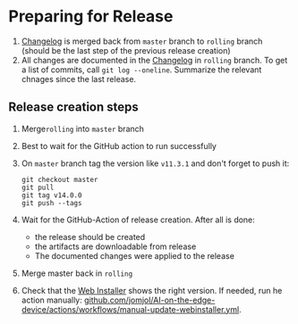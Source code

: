 # Preparing for Release

1. [Changelog](https://github.com/jomjol/AI-on-the-edge-device/blob/rolling/Changelog.md) is merged back from `master` branch to `rolling` branch (should be the last step of the previous release creation)
1. All changes are documented in the [Changelog](https://github.com/jomjol/AI-on-the-edge-device/blob/rolling/Changelog.md) in `rolling` branch.
   To get a list of commits, call `git log --oneline`. Summarize the relevant chnages since the last release.


## Release creation steps
1. Merge`rolling` into `master` branch
2. Best to wait for the GitHub action to run successfully 
3. On `master` branch tag the version like `v11.3.1` and don't forget to push it:

     ```
     git checkout master
     git pull
     git tag v14.0.0
     git push --tags
     ```
     
5. Wait for the GitHub-Action of release creation. After all is done:
    * the release should be created
    * the artifacts are downloadable from release 
    * The documented changes were applied to the release
6. Merge master back in `rolling`
7. Check that the [Web Installer](https://jomjol.github.io/AI-on-the-edge-device) shows the right version. If needed, run he action manually: [github.com/jomjol/AI-on-the-edge-device/actions/workflows/manual-update-webinstaller.yml](https://github.com/jomjol/AI-on-the-edge-device/actions/workflows/manual-update-webinstaller.yml).
